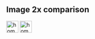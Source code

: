 ## Image 2x comparison

<img src="https://raw.githubusercontent.com/encharm/Font-Awesome-SVG-PNG/master/black/png/32/home.png" alt="home" width="32" height="32"/>
<img src="https://raw.githubusercontent.com/encharm/Font-Awesome-SVG-PNG/master/black/png/64/home.png" alt="home" width="32" height="32"/>